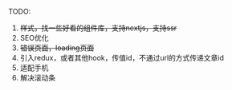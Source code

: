 TODO:
1. ~~样式，找一些好看的组件库，支持nextjs，支持ssr~~
2. SEO优化
3. ~~错误页面，loading页面~~
4. 引入redux，或者其他hook，传值id，不通过url的方式传递文章id
5. 适配手机
6. 解决滚动条